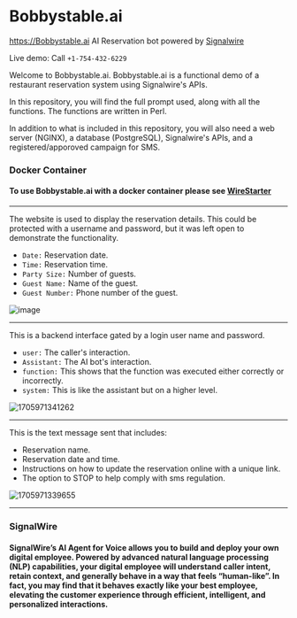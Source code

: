 # Bobbystable.ai
https://Bobbystable.ai AI Reservation bot powered by [Signalwire](https://signalwire.com/?utm_source=bobbystable.ai)

Live demo: Call `+1-754-432-6229`

Welcome to Bobbystable.ai. Bobbystable.ai is a functional demo of a restaurant reservation system using Signalwire's APIs.

In this repository, you will find the full prompt used, along with all the functions. The functions are written in Perl.

In addition to what is included in this repository, you will also need a web server (NGINX), a database (PostgreSQL), Signalwire's APIs, and a registered/apporoved campaign for SMS.

### Docker Container
#### To use Bobbystable.ai with a docker container please see [WireStarter](https://github.com/signalwire/WireStarter)

-------------------

The website is used to display the reservation details. This could be protected with a username and password, but it was left open to demonstrate the functionality.

- `Date:` Reservation date.
- `Time:` Reservation time.
- `Party Size:` Number of guests.
- `Guest Name:` Name of the guest.
- `Guest Number:` Phone number of the guest.

![image](https://github.com/Len-PGH/Bobbystable.ai/assets/13131198/5a03a103-83df-495b-bc98-8de136fa5cdc)


---------------------------

This is a backend interface gated by a login user name and password.

- `user:` The caller's interaction.
- `Assistant:` The AI bot's interaction.
- `function:` This shows that the function was executed either correctly or incorrectly.
- `system:` This is like the assistant but on a higher level.

![1705971341262](https://github.com/Len-PGH/Bobbystable.ai/assets/13131198/772e91b4-0338-41b3-aa33-29e5f295cc2d)


----------------------------

This is the text message sent that includes:

- Reservation name.
- Reservation date and time.
- Instructions on how to update the reservation online with a unique link.
- The option to STOP to help comply with sms regulation.

![1705971339655](https://github.com/Len-PGH/Bobbystable.ai/assets/13131198/1319f8e2-4cf2-4d8e-a1b1-e22ca9717649)


---------------------

### SignalWire

#### SignalWire’s AI Agent for Voice allows you to build and deploy your own digital employee. Powered by advanced natural language processing (NLP) capabilities, your digital employee will understand caller intent, retain context, and generally behave in a way that feels “human-like”.  In fact, you may find that it behaves exactly like your best employee, elevating the customer experience through efficient, intelligent, and personalized interactions.






